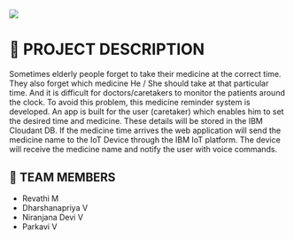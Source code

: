 <h1 align="fill" >
 <img src="coverimg.png" />
</h1>

# 📒 PROJECT DESCRIPTION 

Sometimes elderly people forget to take their medicine at the correct time.
They also forget which medicine He / She should take at that particular time.
And it is difficult for doctors/caretakers to monitor the patients around the clock. To avoid this problem, this medicine reminder system is developed.
An app is built for the user (caretaker) which enables him to set the desired time and medicine. These details will be stored in the IBM Cloudant DB.
If the medicine time arrives the web application will send the medicine name to the IoT Device through the IBM IoT platform.
The device will receive the medicine name and notify the user with voice commands.
## 🦰 TEAM MEMBERS
- Revathi M
- Dharshanapriya V
- Niranjana Devi V
- Parkavi V
